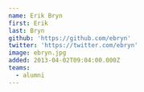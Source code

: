 ```yaml
---
name: Erik Bryn
first: Erik
last: Bryn
github: 'https://github.com/ebryn'
twitter: 'https://twitter.com/ebryn'
image: ebryn.jpg
added: 2013-04-02T09:04:00.000Z
teams:
  - alumni
---
```

